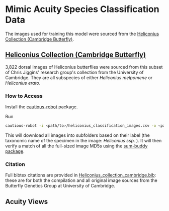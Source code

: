 # Mimic Acuity Species Classification Data

The images used for training this model were sourced from the [Heliconius Collection (Cambridge Butterfly)](#heliconius-collection-(cambridge-butterfly)).

## [Heliconius Collection (Cambridge Butterfly)](https://huggingface.co/datasets/imageomics/Heliconius-Collection_Cambridge-Butterfly)

3,822 dorsal images of Heliconius butterflies were sourced from this subset of Chris Jiggins' research group's collection from the University of Cambridge. They are all subspecies of either _Heliconius melpomene_ or _Heliconius erato_.

### How to Access

Install the [cautious-robot](https://github.com/Imageomics/cautious-robot) package.

Run
```bash
cautious-robot -i <path/to>/heliconius_classification_images.csv -o <path/to/output-directory> -s label -v "md5"
```

This will download all images into subfolders based on their label (the taxonomic name of the specimen in the image: _Heliconius <species> ssp. <subspecies>_). It will then verify a match of all the full-sized image MD5s using the [sum-buddy package](https://github.com/Imageomics/sum-buddy).

### Citation
Full bibtex citations are provided in [Heliconius_collection_cambridge.bib](/heliconius_collection_cambridge.bib): these are for both the compilation and all original image sources from the Butterfly Genetics Group at University of Cambridge.


## Acuity Views

